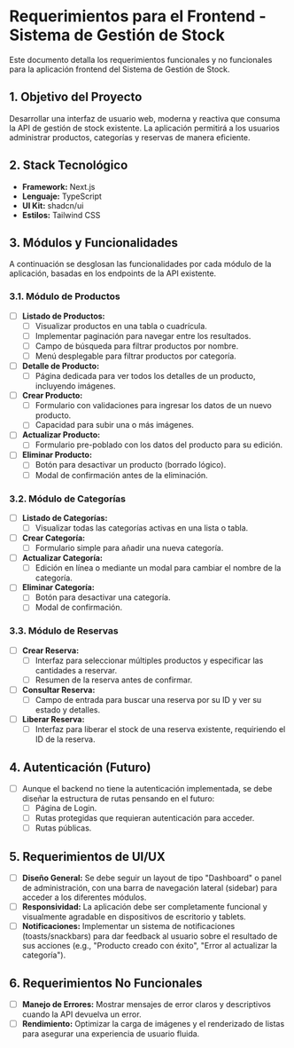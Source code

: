 # Requerimientos para el Frontend - Sistema de Gestión de Stock

Este documento detalla los requerimientos funcionales y no funcionales para la aplicación frontend del Sistema de Gestión de Stock.

## 1. Objetivo del Proyecto

Desarrollar una interfaz de usuario web, moderna y reactiva que consuma la API de gestión de stock existente. La aplicación permitirá a los usuarios administrar productos, categorías y reservas de manera eficiente.

## 2. Stack Tecnológico

- **Framework:** Next.js
- **Lenguaje:** TypeScript
- **UI Kit:** shadcn/ui
- **Estilos:** Tailwind CSS

## 3. Módulos y Funcionalidades

A continuación se desglosan las funcionalidades por cada módulo de la aplicación, basadas en los endpoints de la API existente.

### 3.1. Módulo de Productos

- [ ] **Listado de Productos:**
    - [ ] Visualizar productos en una tabla o cuadrícula.
    - [ ] Implementar paginación para navegar entre los resultados.
    - [ ] Campo de búsqueda para filtrar productos por nombre.
    - [ ] Menú desplegable para filtrar productos por categoría.
- [ ] **Detalle de Producto:**
    - [ ] Página dedicada para ver todos los detalles de un producto, incluyendo imágenes.
- [ ] **Crear Producto:**
    - [ ] Formulario con validaciones para ingresar los datos de un nuevo producto.
    - [ ] Capacidad para subir una o más imágenes.
- [ ] **Actualizar Producto:**
    - [ ] Formulario pre-poblado con los datos del producto para su edición.
- [ ] **Eliminar Producto:**
    - [ ] Botón para desactivar un producto (borrado lógico).
    - [ ] Modal de confirmación antes de la eliminación.

### 3.2. Módulo de Categorías

- [ ] **Listado de Categorías:**
    - [ ] Visualizar todas las categorías activas en una lista o tabla.
- [ ] **Crear Categoría:**
    - [ ] Formulario simple para añadir una nueva categoría.
- [ ] **Actualizar Categoría:**
    - [ ] Edición en línea o mediante un modal para cambiar el nombre de la categoría.
- [ ] **Eliminar Categoría:**
    - [ ] Botón para desactivar una categoría.
    - [ ] Modal de confirmación.

### 3.3. Módulo de Reservas

- [ ] **Crear Reserva:**
    - [ ] Interfaz para seleccionar múltiples productos y especificar las cantidades a reservar.
    - [ ] Resumen de la reserva antes de confirmar.
- [ ] **Consultar Reserva:**
    - [ ] Campo de entrada para buscar una reserva por su ID y ver su estado y detalles.
- [ ] **Liberar Reserva:**
    - [ ] Interfaz para liberar el stock de una reserva existente, requiriendo el ID de la reserva.

## 4. Autenticación (Futuro)

- [ ] Aunque el backend no tiene la autenticación implementada, se debe diseñar la estructura de rutas pensando en el futuro:
    - [ ] Página de Login.
    - [ ] Rutas protegidas que requieran autenticación para acceder.
    - [ ] Rutas públicas.

## 5. Requerimientos de UI/UX

- [ ] **Diseño General:** Se debe seguir un layout de tipo "Dashboard" o panel de administración, con una barra de navegación lateral (sidebar) para acceder a los diferentes módulos.
- [ ] **Responsividad:** La aplicación debe ser completamente funcional y visualmente agradable en dispositivos de escritorio y tablets.
- [ ] **Notificaciones:** Implementar un sistema de notificaciones (toasts/snackbars) para dar feedback al usuario sobre el resultado de sus acciones (e.g., "Producto creado con éxito", "Error al actualizar la categoría").

## 6. Requerimientos No Funcionales

- [ ] **Manejo de Errores:** Mostrar mensajes de error claros y descriptivos cuando la API devuelva un error.
- [ ] **Rendimiento:** Optimizar la carga de imágenes y el renderizado de listas para asegurar una experiencia de usuario fluida.
